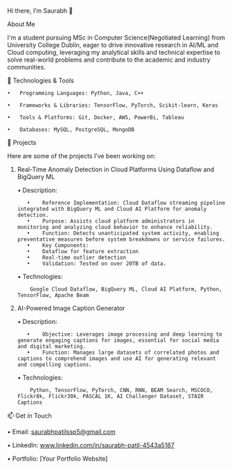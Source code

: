 Hi there, I’m Saurabh 👋

About Me

I'm a student pursuing MSc in Computer Science(Negotiated Learning) from University College Dublin, eager to drive innovative research in AI/ML and Cloud computing, leveraging my analytical skills and technical expertise to solve real-world problems and contribute to the academic and industry communities.

🔧 Technologies & Tools

	•	Programming Languages: Python, Java, C++ 
 
	•	Frameworks & Libraries: TensorFlow, PyTorch, Scikit-learn, Keras
 
	•	Tools & Platforms: Git, Docker, AWS, PowerBi, Tableau
 
	•	Databases: MySQL, PostgreSQL, MongoDB

 🌟 Projects
 
 Here are some of the projects I’ve been working on:

 1. Real-Time Anomaly Detection in Cloud Platforms Using Dataflow and BigQuery ML
    
	•	Description:

		   •	Reference Implementation: Cloud Dataflow streaming pipeline integrated with BigQuery ML and Cloud AI Platform for anomaly detection.
		   •	Purpose: Assists cloud platform administrators in monitoring and analyzing cloud behavior to enhance reliability.
		   •	Function: Detects unanticipated system activity, enabling preventative measures before system breakdowns or service failures.
		   •	Key Components:
		   •	Dataflow for feature extraction
		   •	Real-time outlier detection
		   •	Validation: Tested on over 20TB of data.

	•	Technologies:

			Google Cloud Dataflow, BigQuery ML, Cloud AI Platform, Python, TensorFlow, Apache Beam

 3. AI-Powered Image Caption Generator
    
	•	Description:

		   •	Objective: Leverages image processing and deep learning to generate engaging captions for images, essential for social media and digital marketing.
		   •	Function: Manages large datasets of correlated photos and captions to comprehend images and use AI for generating relevant and compelling captions.

	•	Technologies:

			Python, TensorFlow, PyTorch, CNN, RNN, BEAM Search, MSCOCO, Flickr8k, Flickr30k, PASCAL 1K, AI Challenger Dataset, STAIR Captions

📫 Get in Touch

•	Email: saurabhpatilssp5@gmail.com
 
•	LinkedIn: www.linkedin.com/in/saurabh-patil-4543a5187
 
•	Portfolio: [Your Portfolio Website]

 
<!---
Saurabh-patil05/Saurabh-patil05 is a ✨ special ✨ repository because its `README.md` (this file) appears on your GitHub profile.
You can click the Preview link to take a look at your changes.
--->
